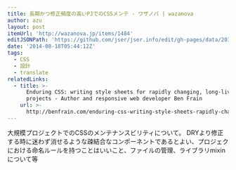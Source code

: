 ```yaml
---
title: 長期かつ修正頻度の高いPJでのCSSメンテ - ワザノバ | wazanova
author: azu
layout: post
itemUrl: 'http://wazanova.jp/items/1484'
editJSONPath: 'https://github.com/jser/jser.info/edit/gh-pages/data/2014/08/index.json'
date: '2014-08-18T05:44:12Z'
tags:
  - CSS
  - 設計
  - translate
relatedLinks:
  - title: >-
      Enduring CSS: writing style sheets for rapidly changing, long-lived
      projects - Author and responsive web developer Ben Frain
    url: >-
      http://benfrain.com/enduring-css-writing-style-sheets-rapidly-changing-long-lived-projects/
---
```

大規模プロジェクトでのCSSのメンテナンスビリティについて。
DRYより修正する時に迷わず消せるような疎結合なコンポーネントであるとよい、プロジェクにおける命名ルールを持つことはいいこと、ファイルの管理、ライブラリmixinについて等
